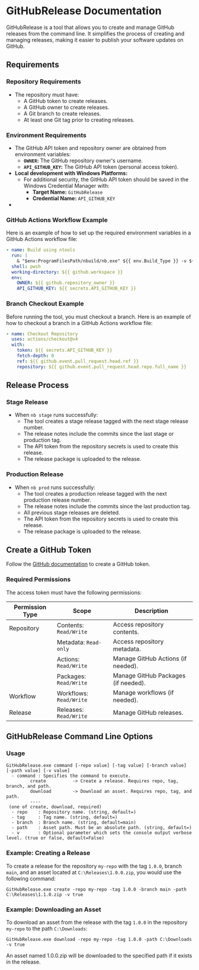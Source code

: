 # GitHubRelease Documentation

GitHubRelease is a tool that allows you to create and manage GitHub releases from the command line. It simplifies the process of creating and managing releases, making it easier to publish your software updates on GitHub.

## Requirements

### Repository Requirements
- The repository must have:
  - A GitHub token to create releases.
  - A GitHub owner to create releases.
  - A Git branch to create releases.
  - At least one Git tag prior to creating releases.

### Environment Requirements
- The GitHub API token and repository owner are obtained from environment variables:
  - **`OWNER`:** The GitHub repository owner's username.
  - **`API_GITHUB_KEY`:** The GitHub API token (personal access token).
- **Local development with Windows Platforms:**
  - For additional security, the GitHub API token should be saved in the Windows Credential Manager with:
    - **Target Name:** `GitHubRelease`
    - **Credential Name:** `API_GITHUB_KEY`
- 
### GitHub Actions Workflow Example
Here is an example of how to set up the required environment variables in a GitHub Actions workflow file:

```yml
- name: Build using ntools
  run: |
    & "$env:ProgramFilesPath/nbuild/nb.exe" ${{ env.Build_Type }} -v ${{ env.Enable_Logging }}
  shell: pwsh
  working-directory: ${{ github.workspace }}
  env:
    OWNER: ${{ github.repository_owner }}
    API_GITHUB_KEY: ${{ secrets.API_GITHUB_KEY }}
```

### Branch Checkout Example
Before running the tool, you must checkout a branch. Here is an example of how to checkout a branch in a GitHub Actions workflow file:

```yml
- name: Checkout Repository
  uses: actions/checkout@v4
  with:
    token: ${{ secrets.API_GITHUB_KEY }}
    fetch-depth: 0
    ref: ${{ github.event.pull_request.head.ref }}
    repository: ${{ github.event.pull_request.head.repo.full_name }}
```

## Release Process

### Stage Release
- When `nb stage` runs successfully:
  - The tool creates a stage release tagged with the next stage release number.
  - The release notes include the commits since the last stage or production tag.
  - The API token from the repository secrets is used to create this release.
  - The release package is uploaded to the release.

### Production Release
- When `nb prod` runs successfully:
  - The tool creates a production release tagged with the next production release number.
  - The release notes include the commits since the last production tag.
  - All previous stage releases are deleted.
  - The API token from the repository secrets is used to create this release.
  - The release package is uploaded to the release.

## Create a GitHub Token

Follow the [GitHub documentation](https://docs.github.com/en/github/authenticating-to-github/keeping-your-account-and-data-secure/creating-a-personal-access-token) to create a GitHub token.

### Required Permissions
The access token must have the following permissions:

| **Permission Type** | **Scope**              | **Description**                          |
|----------------------|------------------------|------------------------------------------|
| Repository           | Contents: `Read/Write`| Access repository contents.              |
|                      | Metadata: `Read-only` | Access repository metadata.              |
|                      | Actions: `Read/Write` | Manage GitHub Actions (if needed).       |
|                      | Packages: `Read/Write`| Manage GitHub Packages (if needed).      |
| Workflow             | Workflows: `Read/Write`| Manage workflows (if needed).           |
| Release              | Releases: `Read/Write`| Manage GitHub releases.                  |

## GitHubRelease Command Line Options

### Usage
```batch
GitHubRelease.exe command [-repo value] [-tag value] [-branch value] [-path value] [-v value]
  - command : Specifies the command to execute.
         create          -> Create a release. Requires repo, tag, branch, and path.
         download        -> Download an asset. Requires repo, tag, and path.
         ----
 (one of create, download, required)
  - repo    : Repository name. (string, default=)
  - tag     : Tag name. (string, default=)
  - branch  : Branch name. (string, default=main)
  - path    : Asset path. Must be an absolute path. (string, default=)
  - v       : Optional parameter which sets the console output verbose level. (true or false, default=False)
```
### Example: Creating a Release
To create a release for the repository `my-repo` with the tag `1.0.0`, branch `main`, and an asset located at `C:\Releases\1.0.0.zip`, you would use the following command:

```batch
GitHubRelease.exe create -repo my-repo -tag 1.0.0 -branch main -path C:\Releases\1.1.0.zip -v true
```

### Example: Downloading an Asset
To download an asset from the release with the tag `1.0.0` in the repository `my-repo` to the path `C:\Downloads`:

```batch
GitHubRelease.exe download -repo my-repo -tag 1.0.0 -path C:\Downloads -v true
```
An asset named 1.0.0.zip will be downloaded to the specified path if it exists in the release.
